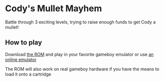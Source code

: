 # Cody's Mullet Mayhem
Battle through 3 exciting levels, trying to raise enough funds to get Cody a mullet!

## How to play
Download [the ROM](codys_mullet_mayhem.gb) and play in your favorite gameboy emulator or use [an online emulator](http://juchi.github.io/gameboy.js/)

The ROM will also work on real gameboy hardware if you have the means to load it onto a cartridge
